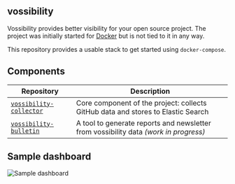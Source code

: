 vossibility
---------------------

Vossibility provides better visibility for your open source project. The project was initially
started for [Docker](https://docker.io) but is not tied to it in any way.

This repository provides a usable stack to get started using `docker-compose`.

## Components

 Repository | Description
 -----------|--------------------------------------------------------------------------------------
 [`vossibility-collector`](https://github.com/icecrime/vossibility-collector) | Core component of the project: collects GitHub data and stores to Elastic Search
 [`vossibility-bulletin`](https://github.com/icecrime/vossibility-bulletin)   | A tool to generate reports and newsletter from vossibility data *(work in progress)*

## Sample dashboard

![Sample dashboard](https://github.com/icecrime/vossibility-collector/raw/master/resources/dashboard.png)
